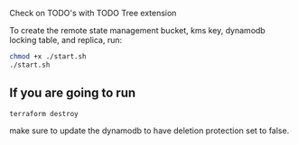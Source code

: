 Check on TODO's with TODO Tree extension

To create the remote state management bucket, kms key, dynamodb locking table, and replica, run:

```bash
chmod +x ./start.sh
./start.sh
```

## If you are going to run

```bash
terraform destroy
```

make sure to update the dynamodb to have deletion protection set to false.
